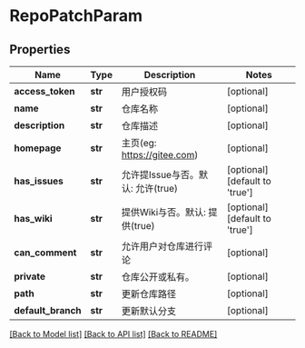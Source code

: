 # RepoPatchParam

## Properties
Name | Type | Description | Notes
------------ | ------------- | ------------- | -------------
**access_token** | **str** | 用户授权码 | [optional] 
**name** | **str** | 仓库名称 | [optional] 
**description** | **str** | 仓库描述 | [optional] 
**homepage** | **str** | 主页(eg: https://gitee.com) | [optional] 
**has_issues** | **str** | 允许提Issue与否。默认: 允许(true) | [optional] [default to 'true']
**has_wiki** | **str** | 提供Wiki与否。默认: 提供(true) | [optional] [default to 'true']
**can_comment** | **str** | 允许用户对仓库进行评论 | [optional] 
**private** | **str** | 仓库公开或私有。 | [optional] 
**path** | **str** | 更新仓库路径 | [optional] 
**default_branch** | **str** | 更新默认分支 | [optional] 

[[Back to Model list]](../README.md#documentation-for-models) [[Back to API list]](../README.md#documentation-for-api-endpoints) [[Back to README]](../README.md)


